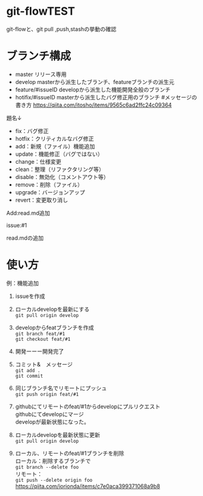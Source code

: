 # git-flowTEST
git-flowと、git pull ,push,stashの挙動の確認

# ブランチ構成
- master
リリース専用
- develop
masterから派生したブランチ、featureブランチの派生元
- feature/#issueID
developから派生した機能開発全般のブランチ
- hotifix/#issueID
masterから派生したバグ修正用のブランチ
#メッセージの書き方
https://qiita.com/itosho/items/9565c6ad2ffc24c09364

題名↓
- fix：バグ修正
- hotfix：クリティカルなバグ修正
- add：新規（ファイル）機能追加
- update：機能修正（バグではない）
- change：仕様変更
- clean：整理（リファクタリング等）
- disable：無効化（コメントアウト等）
- remove：削除（ファイル）
- upgrade：バージョンアップ
- revert：変更取り消し

Add:read.md追加

issue:#1

read.mdの追加

# 使い方  

例：機能追加  

1. issueを作成  

2. ローカルdevelopを最新にする  
`git pull origin develop`  

3. developからfeatブランチを作成  
`git branch feat/#1`  
`git checkout feat/#1`  

4. 開発ーーー開発完了  

5. コミット&　メッセージ  
`git add .`  
`git commit`  

6. 同じブランチ名でリモートにプッシュ  
`git push origin feat/#1`  

7. githubにてリモートのfeat/#1からdevelopにプルリクエスト  
githubにてdevelopにマージ  
developが最新状態になった。  

8. ローカルdevelopを最新状態に更新  
`git pull origin develop`  

9. ローカル、リモートのfeat/#1ブランチを削除  
ローカル：削除するブランチで  
`git branch --delete foo`  
リモート：  
`git push --delete origin foo`  
https://qiita.com/iorionda/items/c7e0aca399371068a9b8



